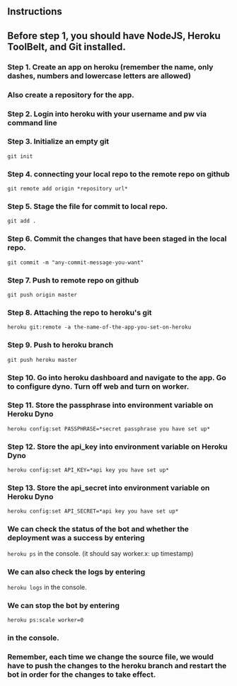 ## Instructions

## Before step 1, you should have NodeJS, Heroku ToolBelt, and Git installed.

### Step 1. Create an app on heroku (remember the name, only dashes, numbers and lowercase letters are allowed)
### Also create a repository for the app.

### Step 2. Login into heroku with your username and pw via command line

### Step 3. Initialize an empty git
`git init`

### Step 4. connecting your local repo to the remote repo on github
`git remote add origin *repository url*`

### Step 5. Stage the file for commit to local repo.
`git add .`

### Step 6. Commit the changes that have been staged in the local repo.
`git commit -m "any-commit-message-you-want"`

### Step 7. Push to remote repo on github
`git push origin master`

### Step 8. Attaching the repo to heroku's git
`heroku git:remote -a the-name-of-the-app-you-set-on-heroku`

### Step 9. Push to heroku branch
`git push heroku master`

### Step 10. Go into heroku dashboard and navigate to the app. Go to configure dyno. Turn off web and turn on worker.

### Step 11. Store the passphrase into environment variable on Heroku Dyno 
`heroku config:set PASSPHRASE=*secret passphrase you have set up*`

### Step 12. Store the api_key into environment variable on Heroku Dyno 
`heroku config:set API_KEY=*api key you have set up*`

### Step 13. Store the api_secret into environment variable on Heroku Dyno 
`heroku config:set API_SECRET=*api key you have set up*`

### We can check the status of the bot and whether the deployment was a success by entering 
`heroku ps` in the console. (it should say worker.x: up timestamp)

### We can also check the logs by entering 
`heroku logs` in the console.

### We can stop the bot by entering
`heroku ps:scale worker=0`
### in the console.

### Remember, each time we change the source file, we would have to push the changes to the heroku branch and restart the bot in order for the changes to take effect.

